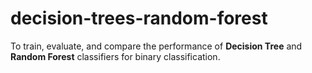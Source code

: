 # decision-trees-random-forest
To train, evaluate, and compare the performance of **Decision Tree** and **Random Forest** classifiers for binary classification.
